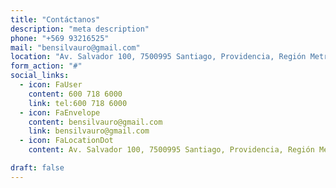 ```yaml
---
title: "Contáctanos"
description: "meta description"
phone: "+569 93216525"
mail: "bensilvauro@gmail.com"
location: "Av. Salvador 100, 7500995 Santiago, Providencia, Región Metropolitana"
form_action: "#"
social_links:
  - icon: FaUser
    content: 600 718 6000
    link: tel:600 718 6000
  - icon: FaEnvelope
    content: bensilvauro@gmail.com
    link: bensilvauro@gmail.com
  - icon: FaLocationDot
    content: Av. Salvador 100, 7500995 Santiago, Providencia, Región Metropolitana

draft: false
---
```


